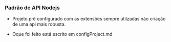 ### Padrão de API Nodejs

  - Projeto pré configurado com as extensões sempre utilzadas não criação de uma api mais robusta.

  - Oque foi feito está escrito em configProject.md

